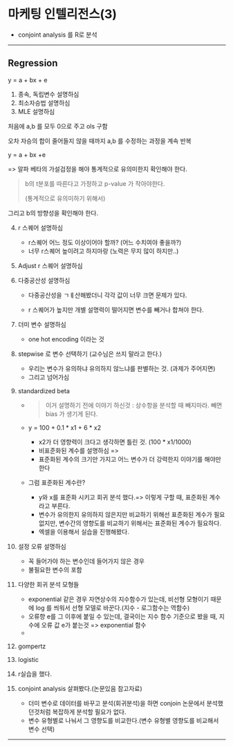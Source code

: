 # 마케팅 인텔리전스(3)

 

- conjoint analysis 를 R로 분석

<hr>



## Regression



y  = a + bx + e



1. 종속, 독립변수 설명하심
2. 최소자승법 설명하심
3. MLE 설명하심



처음에 a,b 를 모두 0으로 주고 ols 구함

오차 자승의 합이 줄어들지 않을 때까지 a,b 를 수정하는 과정을 계속 반복



y = a + bx +e 

=> 알파 베타의 가설검정을 해야 통계적으로 유의미한지 확인해야 한다.

> b의 t분포를 따른다고 가정하고 p-value 가 작아야한다.
>
> (통계적으로 유의미하기 위해서)



그리고 b의 방향성을 확인해야 한다.





4. r 스퀘어 설명하심

   - r스퀘어 어느 정도 이상이어야 할까? (어느 수치여야 좋을까?)
   - 너무 r스퀘어 높이려고 하지마랑 (노력은 무지 많이 하지만..)

5. Adjust r 스퀘어 설명하심

6. 다중공산성 설명하심

   - 다중공산성을 ㄱㅖ산해봤더니 각각 값이 너무 크면 문제가 있다.

   - r 스퀘어가 높지만 개별 설명력이 떨어지면 변수를 빼거나 합쳐야 한다.

7. 더미 변수 설명하심

   - one hot encoding 이라는 것

8. stepwise 로 변수 선택하기 (교수님은 쓰지 말라고 한다.)

   - 우리는 변수가 유의하냐 유의하지 않느냐를 판별하는 것. (과제가 주어지면)
   - 그리고 넘어가심

9. standardized beta

   - > 이거 설명하기 전에 이야기 하신것 : 상수항을 분석할 때 빼지마라. 빼면 bias 가 생기게 된다.

   - y = 100 + 0.1 * x1 + 6 * x2

     - x2가 더 영향력이 크다고 생각하면 틀린 것. (100 * x1/1000)
     - 비표준화된 계수를 설명하심 => 
     - 표준화된 계수의 크기만 가지고 어느 변수가 더 강력한지 이야기를 해야만 한다

   - 그럼 표준화된 계수란?

     - y와 x를 표준화 시키고 회귀 분석 했다.=> 이렇게 구할 때, 표준화된 계수라고 부른다.
     - 변수가 유의한지 유의하지 않은지만 비교하기 위해선 표준화된 계수가 필요 없지만, 변수간의 영향도를 비교하기 위해서는 표준화된 계수가 필요하다.
     - 엑셀을 이용해서 실습을 진행해봤다.

     

   

10. 설정 오류 설명하심

    - 꼭 들어가야 하는 변수인데 들어가지 않은 경우
    - 불필요한 변수의 포함

11. 다양한 회귀 분석 모형들

    - exponential 같은 경우 자연상수의 지수함수가 있는데, 비선형 모형이기 때문에 log 를 씌워서 선형 모델로 바꾼다.(지수 - 로그함수는 역함수)
    - 오류향 e를 그 이후에 붙일 수 있는데, 결국이는 지수 함수 기준으로 봤을 때, 지수에 오류 값 e가 붙는것  => exponential 함수
    - 

12. gompertz

13. logistic 

14. r실습을 했다.

15. conjoint analysis 살펴봤다.(논문있음 참고자료)

    - 더미 변수로 데이터를 바꾸고 분석(회귀분석)을 하면 conjoin 논문에서 분석했던것처럼 복잡하게 분석할 필요가 없다.
    - 변수 유형별로 나눠서 그 영향도를 비교한다.(변수 유형별 영향도를 비교해서 변수 선택)

    



<hr>











